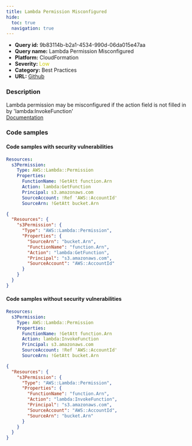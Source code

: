 ```yaml
---
title: Lambda Permission Misconfigured
hide:
  toc: true
  navigation: true
---
```


<style>
  .highlight .hll {
    background-color: #ff171742;
  }
  .md-content {
    max-width: 1100px;
    margin: 0 auto;
  }
</style>

-   **Query id:** 9b83114b-b2a1-4534-990d-06da015e47aa
-   **Query name:** Lambda Permission Misconfigured
-   **Platform:** CloudFormation
-   **Severity:** <span style="color:#CC0">Low</span>
-   **Category:** Best Practices
-   **URL:** [Github](https://github.com/Checkmarx/kics/tree/master/assets/queries/cloudFormation/aws/lambda_permission_misconfigured)

### Description
Lambda permission may be misconfigured if the action field is not filled in by 'lambda:InvokeFunction'<br>
[Documentation](https://docs.aws.amazon.com/pt_br/AWSCloudFormation/latest/UserGuide/aws-resource-lambda-permission.html)

### Code samples
#### Code samples with security vulnerabilities
```yaml title="Positive test num. 1 - yaml file" hl_lines="6"
Resources:
  s3Permission:
    Type: AWS::Lambda::Permission
    Properties:
      FunctionName: !GetAtt function.Arn
      Action: lambda:GetFunction
      Principal: s3.amazonaws.com
      SourceAccount: !Ref 'AWS::AccountId'
      SourceArn: !GetAtt bucket.Arn

```
```json title="Positive test num. 2 - json file" hl_lines="8"
{
  "Resources": {
    "s3Permission": {
      "Type": "AWS::Lambda::Permission",
      "Properties": {
        "SourceArn": "bucket.Arn",
        "FunctionName": "function.Arn",
        "Action": "lambda:GetFunction",
        "Principal": "s3.amazonaws.com",
        "SourceAccount": "AWS::AccountId"
      }
    }
  }
}

```


#### Code samples without security vulnerabilities
```yaml title="Negative test num. 1 - yaml file"
Resources:
  s3Permission:
    Type: AWS::Lambda::Permission
    Properties:
      FunctionName: !GetAtt function.Arn
      Action: lambda:InvokeFunction
      Principal: s3.amazonaws.com
      SourceAccount: !Ref 'AWS::AccountId'
      SourceArn: !GetAtt bucket.Arn

```
```json title="Negative test num. 2 - json file"
{
  "Resources": {
    "s3Permission": {
      "Type": "AWS::Lambda::Permission",
      "Properties": {
        "FunctionName": "function.Arn",
        "Action": "lambda:InvokeFunction",
        "Principal": "s3.amazonaws.com",
        "SourceAccount": "AWS::AccountId",
        "SourceArn": "bucket.Arn"
      }
    }
  }
}

```
